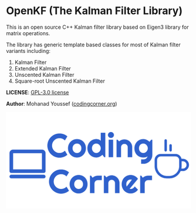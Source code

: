 # OpenKF (The Kalman Filter Library)

This is an open source C++ Kalman filter library based on Eigen3 library for matrix operations.

The library has generic template based classes for most of Kalman filter variants including:

1. Kalman Filter
2. Extended Kalman Filter
3. Unscented Kalman Filter
4. Square-root Unscented Kalman Filter

**LICENSE**: [GPL-3.0 license](LICENSE.md)

**Author**: Mohanad Youssef ([codingcorner.org](https://codingcorner.org/))

![](res/images/codingcorner_cover_image.png)
